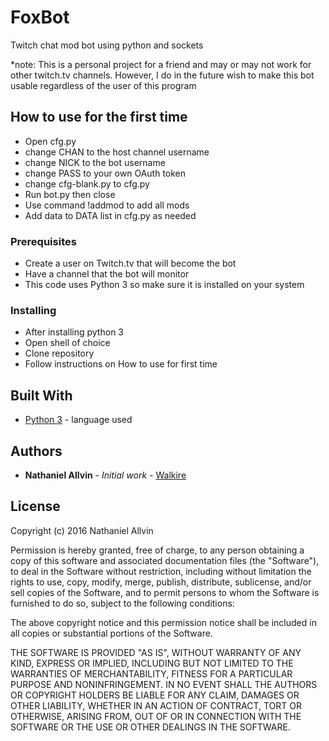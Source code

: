 # FoxBot

Twitch chat mod bot using python and sockets

*note: This is a personal project for a friend and may or may not work for other twitch.tv channels.
However, I do in the future wish to make this bot usable regardless of the user of this program

## How to use for the first time

* Open cfg.py
* change CHAN to the host channel username
* change NICK to the bot username
* change PASS to your own OAuth token
* change cfg-blank.py to cfg.py
* Run bot.py then close
* Use command !addmod <name> to add all mods
* Add data to DATA list in cfg.py as needed

### Prerequisites

* Create a user on Twitch.tv that will become the bot
* Have a channel that the bot will monitor
* This code uses Python 3 so make sure it is installed on your system

### Installing

* After installing python 3
* Open shell of choice
* Clone repository
* Follow instructions on How to use for first time

## Built With

* [Python 3](https://www.python.org/download/releases/3.0/) - language used

## Authors

* **Nathaniel Allvin** - *Initial work* - [Walkire](https://github.com/Walkire)

## License

Copyright (c) 2016 Nathaniel Allvin

Permission is hereby granted, free of charge, to any person obtaining a copy of this software and associated documentation files 
(the "Software"), to deal in the Software without restriction, including without limitation the rights to use, copy, modify, merge, 
publish, distribute, sublicense, and/or sell copies of the Software, and to permit persons to whom the Software is furnished to do so, 
subject to the following conditions:

The above copyright notice and this permission notice shall be included in all copies or substantial portions of the Software.

THE SOFTWARE IS PROVIDED "AS IS", WITHOUT WARRANTY OF ANY KIND, EXPRESS OR IMPLIED, INCLUDING BUT NOT LIMITED TO THE WARRANTIES OF 
MERCHANTABILITY, FITNESS FOR A PARTICULAR PURPOSE AND NONINFRINGEMENT. IN NO EVENT SHALL THE AUTHORS OR COPYRIGHT HOLDERS BE 
LIABLE FOR ANY CLAIM, DAMAGES OR OTHER LIABILITY, WHETHER IN AN ACTION OF CONTRACT, TORT OR OTHERWISE, ARISING FROM, OUT OF OR 
IN CONNECTION WITH THE SOFTWARE OR THE USE OR OTHER DEALINGS IN THE SOFTWARE.

